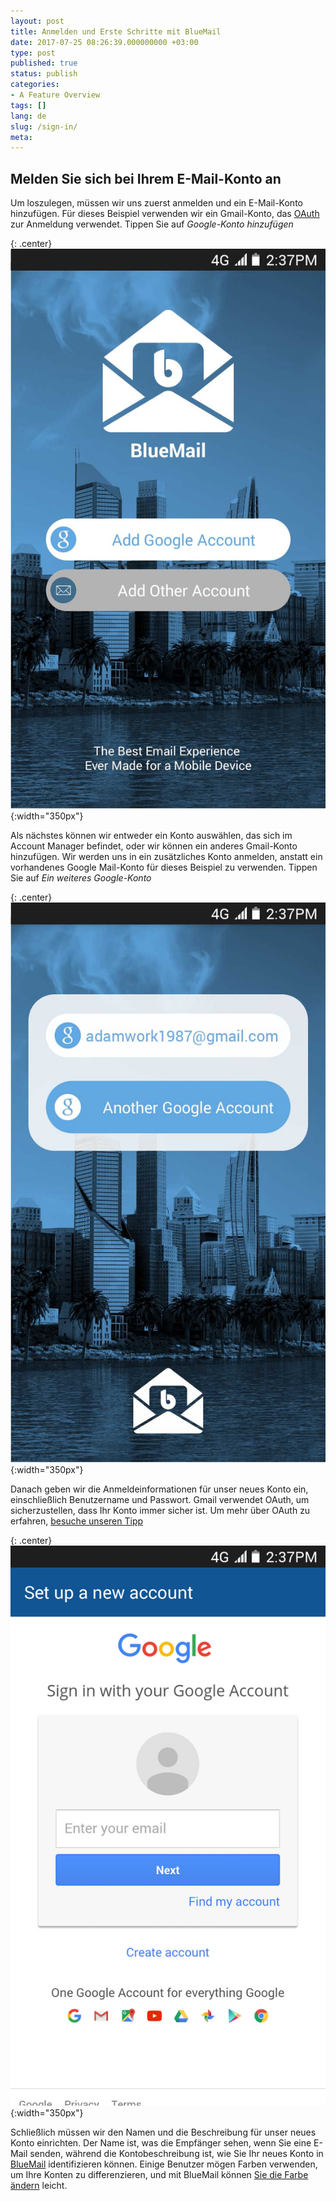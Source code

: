 ```yaml
---
layout: post
title: Anmelden und Erste Schritte mit BlueMail
date: 2017-07-25 08:26:39.000000000 +03:00
type: post
published: true
status: publish
categories:
- A Feature Overview
tags: []
lang: de
slug: /sign-in/
meta:
---
```

## Melden Sie sich bei Ihrem E-Mail-Konto an

Um loszulegen, müssen wir uns zuerst anmelden und ein E-Mail-Konto hinzufügen. Für dieses Beispiel verwenden wir ein Gmail-Konto, das [OAuth](/what-is-oauth/) zur Anmeldung verwendet. Tippen Sie auf *Google-Konto hinzufügen*

{: .center}
![Sign In Google](/assets/BlueMail_LogIn_Screen.jpg){:width="350px"}

Als nächstes können wir entweder ein Konto auswählen, das sich im Account Manager befindet, oder wir können ein anderes Gmail-Konto hinzufügen. Wir werden uns in ein zusätzliches Konto anmelden, anstatt ein vorhandenes Google Mail-Konto für dieses Beispiel zu verwenden. Tippen Sie auf *Ein weiteres Google-Konto*

{: .center}
![Gmail Screen 1](/assets/BlueMail_Gmail_Screen_1.jpg){:width="350px"}

Danach geben wir die Anmeldeinformationen für unser neues Konto ein, einschließlich Benutzername und Passwort. Gmail verwendet OAuth, um sicherzustellen, dass Ihr Konto immer sicher ist. Um mehr über OAuth zu erfahren, [besuche unseren Tipp](/what-is-oauth/)

{: .center}
![sign in BlueMail](/assets/BlueMail_Gmail_Screen_1_1.jpg){:width="350px"}

Schließlich müssen wir den Namen und die Beschreibung für unser neues Konto einrichten. Der Name ist, was die Empfänger sehen, wenn Sie eine E-Mail senden, während die Kontobeschreibung ist, wie Sie Ihr neues Konto in [BlueMail](https://bluemail.me) identifizieren können. Einige Benutzer mögen Farben verwenden, um Ihre Konten zu differenzieren, und mit BlueMail können [Sie die Farbe ändern](/accounts-colors-blue-mail/) leicht.
